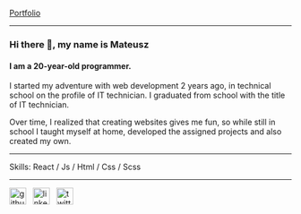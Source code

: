 [Portfolio](https://malelus-portfolio.netlify.app/)

---

### Hi there 👋, my name is Mateusz
#### I am a 20-year-old programmer.
I started my adventure with web development 2 years ago, in technical school on the profile of IT technician.
I graduated from school with the title of IT technician.

Over time, I realized that creating websites gives me fun, so while still in school I taught myself at home, developed the assigned projects and also created my own.

---

Skills: React / Js / Html / Css / Scss

---

[<img src='https://cdn.jsdelivr.net/npm/simple-icons@3.0.1/icons/github.svg' alt='github' height='30'>](https://github.com/Malelus)
&nbsp;
[<img src='https://cdn.jsdelivr.net/npm/simple-icons@3.0.1/icons/linkedin.svg' alt='linkedin' height='30'>](https://www.linkedin.com/in/mateusz-narowski/)
&nbsp;
[<img src='https://cdn.jsdelivr.net/npm/simple-icons@3.0.1/icons/twitter.svg' alt='twitter' height='30'>](https://twitter.com/@matin1608)  

